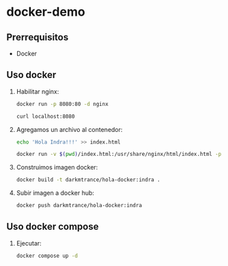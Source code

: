 # docker-demo

## Prerrequisitos
- Docker

## Uso docker

1. Habilitar nginx:
    ```sh
    docker run -p 8080:80 -d nginx

    curl localhost:8080
    ```

2. Agregamos un archivo al contenedor:
   ```sh
   echo 'Hola Indra!!!' >> index.html

   docker run -v $(pwd)/index.html:/usr/share/nginx/html/index.html -p 8080:80 -d nginx
   ``` 

3. Construimos imagen docker:
    ```sh
    docker build -t darkmtrance/hola-docker:indra .
    ```

4. Subir imagen a docker hub:
    ```sh
    docker push darkmtrance/hola-docker:indra
    ```

## Uso docker compose

1. Ejecutar:
    ```sh
    docker compose up -d
    ```
